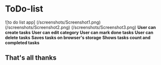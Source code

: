 # ToDo-list
![to do list app]
(/screenshots/Screenshot1.png)
(/screenshots/Screenshot2.png)
(/screenshots/Screenshot3.png)
**User can create tasks**
**User can edit category**
**User can mark done tasks**
**User can delete tasks**
**Saves tasks on browser's storage**
**Shows tasks count and completed tasks**
## That's all thanks
